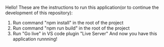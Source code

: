 Hello! These are the instructions to run this application(or to continue the development of this repository):
1. Run command "npm install" in the root of the project
2. Run command "npm run build" in the root of the project
3. Run "Go live" in VS code plugin "Live Server"
And now you have this application runnning!